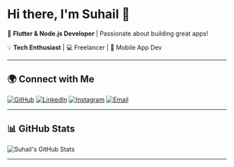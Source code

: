 # Hi there, I'm Suhail 👋  

🚀 **Flutter & Node.js Developer** | Passionate about building great apps!  

💡 **Tech Enthusiast** | 💻 Freelancer | 📱 Mobile App Dev 

---

## 🌍 Connect with Me
[![GitHub](https://img.shields.io/badge/GitHub-000?logo=github&logoColor=white)](https://github.com/letssuhail)
[![LinkedIn](https://img.shields.io/badge/LinkedIn-blue?logo=linkedin&logoColor=white)](https://www.linkedin.com/in/mohammad-suhail-)
[![Instagram](https://img.shields.io/badge/Instagram-E4405F?logo=instagram&logoColor=white)](https://www.instagram.com/letssuhail)
[![Email](https://img.shields.io/badge/Email-D14836?logo=gmail&logoColor=white)](mailto:letssuhail@email.com)

---

## 📊 GitHub Stats  
![Suhail's GitHub Stats](https://github-readme-stats.vercel.app/api?username=letssuhail&show_icons=true&theme=dark)

---  
